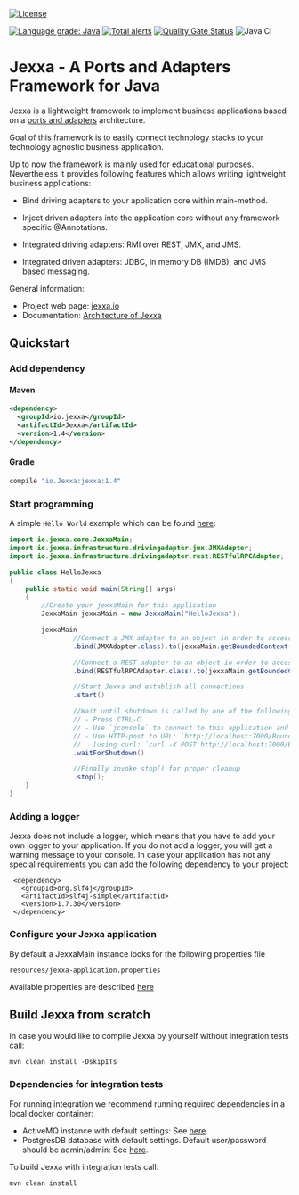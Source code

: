 [![License](https://img.shields.io/badge/License-Apache%202.0-blue.svg)](https://opensource.org/licenses/Apache-2.0)

[![Language grade: Java](https://img.shields.io/lgtm/grade/java/g/repplix/Jexxa.svg?logo=lgtm&logoWidth=18)](https://lgtm.com/projects/g/repplix/Jexxa/context:java)
 [![Total alerts](https://img.shields.io/lgtm/alerts/g/repplix/Jexxa.svg?logo=lgtm&logoWidth=18)](https://lgtm.com/projects/g/repplix/Jexxa/alerts/) [![Quality Gate Status](https://sonarcloud.io/api/project_badges/measure?project=repplix_Jexxa&metric=alert_status)](https://sonarcloud.io/dashboard?id=repplix_Jexxa)
 ![Java CI](https://github.com/repplix/Jexxa/workflows/Java%20CI/badge.svg)

# Jexxa - A Ports and Adapters Framework for Java 

Jexxa is a lightweight framework to implement business applications based on a [ports and adapters](https://www.thinktocode.com/2018/07/19/ports-and-adapters-architecture/) architecture. 

Goal of this framework is to easily connect technology stacks to your technology agnostic business application. 

Up to now the framework is mainly used for educational purposes. Nevertheless it provides following features which allows writing lightweight business applications:
 
* Bind driving adapters to your application core within main-method.  

* Inject driven adapters into the application core without any framework specific @Annotations. 

* Integrated driving adapters: RMI over REST, JMX, and JMS. 

* Integrated driven adapters: JDBC, in memory DB (IMDB), and JMS based messaging. 

General information: 
* Project web page: [jexxa.io](https://www.jexxa.io)  
* Documentation: [Architecture of Jexxa](https://github.com/repplix/Jexxa/blob/master/doc/jexxa.adoc) 

## Quickstart

### Add dependency

#### Maven

```xml
<dependency>
  <groupId>io.jexxa</groupId>
  <artifactId>Jexxa</artifactId>
  <version>1.4</version>
</dependency> 
```

#### Gradle

```groovy
compile "io.Jexxa:jexxa:1.4"
``` 

### Start programming 

A simple ``Hello World`` example which can be found [here](https://github.com/repplix/Jexxa/blob/master/src/test/java/io/ddd/jexxa/application/HelloJexxa.java):  

```java     
import io.jexxa.core.JexxaMain;
import io.jexxa.infrastructure.drivingadapter.jmx.JMXAdapter;
import io.jexxa.infrastructure.drivingadapter.rest.RESTfulRPCAdapter;

public class HelloJexxa
{
    public static void main(String[] args)
    {
        //Create your jexxaMain for this application
        JexxaMain jexxaMain = new JexxaMain("HelloJexxa");

        jexxaMain
                //Connect a JMX adapter to an object in order to access its public methods via `jconsole`
                .bind(JMXAdapter.class).to(jexxaMain.getBoundedContext())

                //Connect a REST adapter to an object in order to access its public methods via RMI over REST
                .bind(RESTfulRPCAdapter.class).to(jexxaMain.getBoundedContext())

                //Start Jexxa and establish all connections
                .start()

                //Wait until shutdown is called by one of the following options:
                // - Press CTRL-C
                // - Use `jconsole` to connect to this application and invoke method shutdown 
                // - Use HTTP-post to URL: `http://localhost:7000/BoundedContext/shutdown`
                //   (using curl: `curl -X POST http://localhost:7000/BoundedContext/shutdown`)
                .waitForShutdown()

                //Finally invoke stop() for proper cleanup
                .stop();
    }
}
```
### Adding a logger 
Jexxa does not include a logger, which means that you have to add your own logger to your application. If you do not add a logger, you will get a warning message to your console. In case your application has not any special requirements you can add the following dependency to your project:

```maven
 <dependency>
   <groupId>org.slf4j</groupId>
   <artifactId>slf4j-simple</artifactId>
   <version>1.7.30</version>
 </dependency>
```                                   

### Configure your Jexxa application  
By default a JexxaMain instance looks for the following properties file
```maven
resources/jexxa-application.properties
```                                   

Available properties are described [here](https://github.com/repplix/Jexxa/blob/master/src/main/resources/jexxa-application.properties)

## Build Jexxa from scratch

In case you would like to compile Jexxa by yourself without integration tests call: 

```maven
mvn clean install -DskipITs
```  

### Dependencies for integration tests 
For running integration we recommend running required dependencies in a local docker container:
* ActiveMQ instance with default settings: See [here](https://hub.docker.com/r/rmohr/activemq/).   
* PostgresDB database with default settings. Default user/password should be admin/admin: See [here](https://hub.docker.com/_/postgres).   
  
To build Jexxa with integration tests call: 
```maven
mvn clean install 
```  
